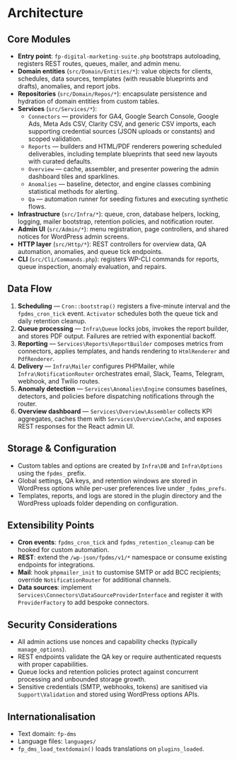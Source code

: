 # Architecture

## Core Modules

- **Entry point**: `fp-digital-marketing-suite.php` bootstraps autoloading, registers REST routes, queues, mailer, and admin menu.
- **Domain entities** (`src/Domain/Entities/*`): value objects for clients, schedules, data sources, templates (with reusable blueprints and drafts), anomalies, and report jobs.
- **Repositories** (`src/Domain/Repos/*`): encapsulate persistence and hydration of domain entities from custom tables.
- **Services** (`src/Services/*`):
  - `Connectors` — providers for GA4, Google Search Console, Google Ads, Meta Ads CSV, Clarity CSV, and generic CSV imports, each supporting credential sources (JSON uploads or constants) and scoped validation.
  - `Reports` — builders and HTML/PDF renderers powering scheduled deliverables, including template blueprints that seed new layouts with curated defaults.
  - `Overview` — cache, assembler, and presenter powering the admin dashboard tiles and sparklines.
  - `Anomalies` — baseline, detector, and engine classes combining statistical methods for alerting.
  - `Qa` — automation runner for seeding fixtures and executing synthetic flows.
- **Infrastructure** (`src/Infra/*`): queue, cron, database helpers, locking, logging, mailer bootstrap, retention policies, and notification router.
- **Admin UI** (`src/Admin/*`): menu registration, page controllers, and shared notices for WordPress admin screens.
- **HTTP layer** (`src/Http/*`): REST controllers for overview data, QA automation, anomalies, and queue tick endpoints.
- **CLI** (`src/Cli/Commands.php`): registers WP-CLI commands for reports, queue inspection, anomaly evaluation, and repairs.

## Data Flow

1. **Scheduling** — `Cron::bootstrap()` registers a five-minute interval and the `fpdms_cron_tick` event. `Activator` schedules both the queue tick and daily retention cleanup.
2. **Queue processing** — `Infra\Queue` locks jobs, invokes the report builder, and stores PDF output. Failures are retried with exponential backoff.
3. **Reporting** — `Services\Reports\ReportBuilder` composes metrics from connectors, applies templates, and hands rendering to `HtmlRenderer` and `PdfRenderer`.
4. **Delivery** — `Infra\Mailer` configures PHPMailer, while `Infra\NotificationRouter` orchestrates email, Slack, Teams, Telegram, webhook, and Twilio routes.
5. **Anomaly detection** — `Services\Anomalies\Engine` consumes baselines, detectors, and policies before dispatching notifications through the router.
6. **Overview dashboard** — `Services\Overview\Assembler` collects KPI aggregates, caches them with `Services\Overview\Cache`, and exposes REST responses for the React admin UI.

## Storage & Configuration

- Custom tables and options are created by `Infra\DB` and `Infra\Options` using the `fpdms_` prefix.
- Global settings, QA keys, and retention windows are stored in WordPress options while per-user preferences live under `_fpdms_prefs`.
- Templates, reports, and logs are stored in the plugin directory and the WordPress uploads folder depending on configuration.

## Extensibility Points

- **Cron events**: `fpdms_cron_tick` and `fpdms_retention_cleanup` can be hooked for custom automation.
- **REST**: extend the `/wp-json/fpdms/v1/*` namespace or consume existing endpoints for integrations.
- **Mail**: hook `phpmailer_init` to customise SMTP or add BCC recipients; override `NotificationRouter` for additional channels.
- **Data sources**: implement `Services\Connectors\DataSourceProviderInterface` and register it with `ProviderFactory` to add bespoke connectors.

## Security Considerations

- All admin actions use nonces and capability checks (typically `manage_options`).
- REST endpoints validate the QA key or require authenticated requests with proper capabilities.
- Queue locks and retention policies protect against concurrent processing and unbounded storage growth.
- Sensitive credentials (SMTP, webhooks, tokens) are sanitised via `Support\Validation` and stored using WordPress options APIs.

## Internationalisation

- Text domain: `fp-dms`
- Language files: `languages/`
- `fp_dms_load_textdomain()` loads translations on `plugins_loaded`.
